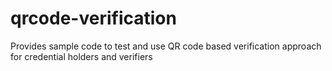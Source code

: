 # qrcode-verification
Provides sample code to test and use QR code based verification approach for credential holders and verifiers
